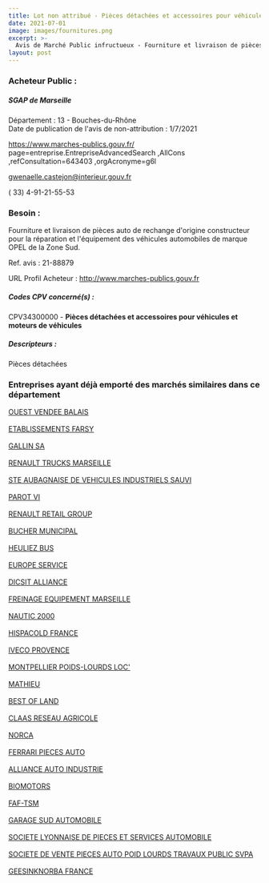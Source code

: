 ```yaml
---
title: Lot non attribué - Pièces détachées et accessoires pour véhicules et moteurs de véhicules
date: 2021-07-01
image: images/fournitures.png
excerpt: >-
  Avis de Marché Public infructueux - Fourniture et livraison de pièces auto de rechange d'origine constructeur pour la réparation et l'équipement des véhicules automobiles de marque OPEL de la Zone Sud.
layout: post
---
```


### Acheteur Public :
##### SGAP de Marseille
Département : 13 - Bouches-du-Rhône<br/>
Date de publication de l'avis de non-attribution : 1/7/2021


https://www.marches-publics.gouv.fr/ page=entreprise.EntrepriseAdvancedSearch ,AllCons ,refConsultation=643403 ,orgAcronyme=g6l

gwenaelle.castejon@interieur.gouv.fr

( 33) 4-91-21-55-53
### Besoin :

Fourniture et livraison de pièces auto de rechange d'origine constructeur pour la réparation et l'équipement des véhicules automobiles de marque OPEL de la Zone Sud.

Ref. avis : 21-88879

URL Profil Acheteur : http://www.marches-publics.gouv.fr

##### Codes CPV concerné(s) :
CPV34300000 - **Pièces détachées et accessoires pour véhicules et moteurs de véhicules** <br/>

##### Descripteurs :
Pièces détachées <br/>

### Entreprises ayant déjà emporté des marchés similaires dans ce département
<a href="/entreprise-543/siren-027080225">OUEST VENDEE BALAIS</a><br/><br/>
<a href="/entreprise-543/siren-065804569">ETABLISSEMENTS FARSY</a><br/><br/>
<a href="/entreprise-543/siren-071501936">GALLIN SA</a><br/><br/>
<a href="/entreprise-544/siren-302472501">RENAULT TRUCKS MARSEILLE</a><br/><br/>
<a href="/entreprise-544/siren-304429400">STE AUBAGNAISE DE VEHICULES INDUSTRIELS SAUVI</a><br/><br/>
<a href="/entreprise-545/siren-309467884">PAROT VI</a><br/><br/>
<a href="/entreprise-545/siren-312212301">RENAULT RETAIL GROUP</a><br/><br/>
<a href="/entreprise-545/siren-312378870">BUCHER MUNICIPAL</a><br/><br/>
<a href="/entreprise-545/siren-316696996">HEULIEZ BUS</a><br/><br/>
<a href="/entreprise-552/siren-383888187">EUROPE SERVICE</a><br/><br/>
<a href="/entreprise-553/siren-388051757">DICSIT ALLIANCE</a><br/><br/>
<a href="/entreprise-554/siren-391426442">FREINAGE EQUIPEMENT MARSEILLE</a><br/><br/>
<a href="/entreprise-555/siren-399942135">NAUTIC 2000</a><br/><br/>
<a href="/entreprise-555/siren-400071502">HISPACOLD FRANCE</a><br/><br/>
<a href="/entreprise-556/siren-409059706">IVECO PROVENCE</a><br/><br/>
<a href="/entreprise-558/siren-420098915">MONTPELLIER POIDS-LOURDS LOC'</a><br/><br/>
<a href="/entreprise-560/siren-432585727">MATHIEU</a><br/><br/>
<a href="/entreprise-562/siren-448482885">BEST OF LAND</a><br/><br/>
<a href="/entreprise-564/siren-478780844">CLAAS RESEAU AGRICOLE</a><br/><br/>
<a href="/entreprise-566/siren-490888799">NORCA</a><br/><br/>
<a href="/entreprise-567/siren-501193239">FERRARI PIECES AUTO</a><br/><br/>
<a href="/entreprise-571/siren-528473010">ALLIANCE AUTO INDUSTRIE</a><br/><br/>
<a href="/entreprise-572/siren-535043764">BIOMOTORS</a><br/><br/>
<a href="/entreprise-572/siren-535408058">FAF-TSM</a><br/><br/>
<a href="/entreprise-572/siren-551620875">GARAGE SUD AUTOMOBILE</a><br/><br/>
<a href="/entreprise-573/siren-642880041">SOCIETE LYONNAISE DE PIECES ET SERVICES AUTOMOBILE</a><br/><br/>
<a href="/entreprise-577/siren-808004527">SOCIETE DE VENTE PIECES AUTO POID LOURDS TRAVAUX PUBLIC SVPA</a><br/><br/>
<a href="/entreprise-579/siren-825269749">GEESINKNORBA FRANCE</a><br/><br/>
